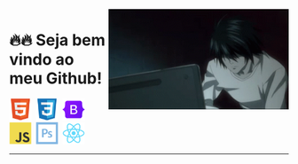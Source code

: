 <img src = "L.gif" width = "325px" align = "right">

# 🔥🔥 Seja bem vindo ao meu Github!

<div class="icons">
  <img src="https://github.com/devicons/devicon/blob/master/icons/html5/html5-original.svg" title="HTML5" alt="HTML" width="40" height="40"/>&nbsp;
  <img src="https://github.com/devicons/devicon/blob/1119b9f84c0290e0f0b38982099a2bd027a48bf1/icons/css3/css3-original.svg" title="css3" alt="css" width="40" height="40"/>&nbsp;
  <img src="https://github.com/devicons/devicon/blob/1119b9f84c0290e0f0b38982099a2bd027a48bf1/icons/bootstrap/bootstrap-original.svg" title="bootstrap" alt="bootstrap" width="40" height="40"/>&nbsp;
  <img src="https://github.com/devicons/devicon/blob/master/icons/javascript/javascript-original.svg" title="JavaScript" alt="JavaScript" width="40" height="40"/>&nbsp;
  <img src="https://github.com/devicons/devicon/blob/1119b9f84c0290e0f0b38982099a2bd027a48bf1/icons/photoshop/photoshop-line.svg" title="photoshop" alt="photoshop" width="40" height="40"/>&nbsp;
  <img src="https://github.com/devicons/devicon/blob/1119b9f84c0290e0f0b38982099a2bd027a48bf1/icons/react/react-original.svg" title="HTML5" alt="HTML" width="40" height="40"/>&nbsp;
</div>

---

<!-- <div aling = "left">
 <img height = "200em" src="https://github-readme-stats.vercel.app/api/top-langs/?username=deyvidMatos&show_icons=true&theme=bear&count_private=true"/>
 <img height = "200em" src="https://github-readme-stats.vercel.app/api?username=deyvidMatos&show_icons=true&show_icons=true&theme=bear&count_private=true" />
</dic> -->
